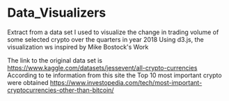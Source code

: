 # Data_Visualizers
Extract from a data set I used to visualize the change in trading volume of some selected crypto over the quarters in year 2018
Using d3.js, the visualization ws inspired by Mike Bostock's Work

The link to the original data set is https://www.kaggle.com/datasets/jessevent/all-crypto-currencies
According to te information from this site the Top 10 most important crypto were obtained https://www.investopedia.com/tech/most-important-cryptocurrencies-other-than-bitcoin/
